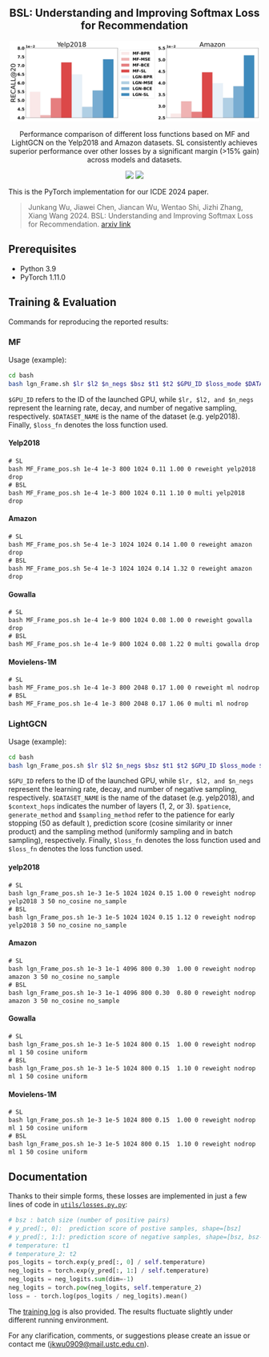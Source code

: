 <h2 align="center">
BSL: Understanding and Improving Softmax Loss for Recommendation
</h2>
<p align='center'>
<img src='https://github.com/junkangwu/BSL/blob/master/bash/first_fig_page-0001.jpg?raw=true' width='500'/>
<center><figcaption>Performance comparison of different loss functions based on MF and LightGCN on the Yelp2018 and Amazon datasets. SL consistently achieves superior performance over other losses by a significant margin (>15% gain) across models and datasets.</figcaption></center>
</p>
<div align="center">

[![](https://img.shields.io/badge/paper-pink?style=plastic&logo=GitBook)](https://arxiv.org/pdf/2312.12882.pdf)
[![](https://img.shields.io/badge/-github-green?style=plastic&logo=github)](https://github.com/junkangwu/BSL) 

</div>

This is the PyTorch implementation for our ICDE 2024 paper. 
> Junkang Wu, Jiawei Chen, Jiancan Wu, Wentao Shi, Jizhi Zhang, Xiang Wang 2024. BSL: Understanding and Improving Softmax Loss for Recommendation. [arxiv link](https://arxiv.org/pdf/2312.12882.pdf)

## Prerequisites
- Python 3.9
- PyTorch 1.11.0

## Training & Evaluation

Commands for reproducing the reported results:

### MF
Usage (example):
```bash
cd bash
bash lgn_Frame.sh $lr $l2 $n_negs $bsz $t1 $t2 $GPU_ID $loss_mode $DATASET_NAME $drop $loss_fn
```

```$GPU_ID``` refers to the ID of the launched GPU, while ```$lr, $l2, and $n_negs``` represent the learning rate, decay, and number of negative sampling, respectively. ```$DATASET_NAME``` is the name of the dataset (e.g. yelp2018). Finally, ```$loss_fn``` denotes the loss function used.

#### Yelp2018
```
# SL
bash MF_Frame_pos.sh 1e-4 1e-3 800 1024 0.11 1.00 0 reweight yelp2018 drop
# BSL
bash MF_Frame_pos.sh 1e-4 1e-3 800 1024 0.11 1.10 0 multi yelp2018 drop
```
#### Amazon
```
# SL
bash MF_Frame_pos.sh 5e-4 1e-3 1024 1024 0.14 1.00 0 reweight amazon drop
# BSL
bash MF_Frame_pos.sh 5e-4 1e-3 1024 1024 0.14 1.32 0 reweight amazon drop
```
#### Gowalla
```
# SL
bash MF_Frame_pos.sh 1e-4 1e-9 800 1024 0.08 1.00 0 reweight gowalla drop
# BSL
bash MF_Frame_pos.sh 1e-4 1e-9 800 1024 0.08 1.22 0 multi gowalla drop
```
#### Movielens-1M
```
# SL
bash MF_Frame_pos.sh 1e-4 1e-3 800 2048 0.17 1.00 0 reweight ml nodrop
# BSL
bash MF_Frame_pos.sh 1e-4 1e-3 800 2048 0.17 1.06 0 multi ml nodrop
```

### LightGCN
Usage (example):
```bash
cd bash
bash lgn_Frame_pos.sh $lr $l2 $n_negs $bsz $t1 $t2 $GPU_ID $loss_mode $drop $loss_fn $DATASET_NAME $context_hops $patience $generate_method $sampling_method
```

```$GPU_ID``` refers to the ID of the launched GPU, while ```$lr, $l2, and $n_negs``` represent the learning rate, decay, and number of negative sampling, respectively. ```$DATASET_NAME``` is the name of the dataset (e.g. yelp2018), and ```$context_hops``` indicates the number of layers (1, 2, or 3). ```$patience```, ```generate_method``` and ```$sampling_method``` refer to the patience for early stopping (50 as default ), prediction score (cosine similarity or inner product) and the sampling method (uniformly sampling and in batch sampling), respectively. Finally, ```$loss_fn``` denotes the loss function used and ```$loss_fn``` denotes the loss function used.

#### yelp2018
```
# SL
bash lgn_Frame_pos.sh 1e-3 1e-5 1024 1024 0.15 1.00 0 reweight nodrop yelp2018 3 50 no_cosine no_sample
# BSL
bash lgn_Frame_pos.sh 1e-3 1e-5 1024 1024 0.15 1.12 0 reweight nodrop yelp2018 3 50 no_cosine no_sample
```
#### Amazon
```
# SL
bash lgn_Frame_pos.sh 1e-3 1e-1 4096 800 0.30  1.00 0 reweight nodrop amazon 3 50 no_cosine no_sample
# BSL
bash lgn_Frame_pos.sh 1e-3 1e-1 4096 800 0.30  0.80 0 reweight nodrop amazon 3 50 no_cosine no_sample
```

#### Gowalla
```
# SL
bash lgn_Frame_pos.sh 1e-3 1e-5 1024 800 0.15  1.00 0 reweight nodrop ml 1 50 cosine uniform
# BSL
bash lgn_Frame_pos.sh 1e-3 1e-5 1024 800 0.15  1.10 0 reweight nodrop ml 1 50 cosine uniform
```
#### Movielens-1M
```
# SL
bash lgn_Frame_pos.sh 1e-3 1e-5 1024 800 0.15  1.00 0 reweight nodrop ml 1 50 cosine uniform
# BSL
bash lgn_Frame_pos.sh 1e-3 1e-5 1024 800 0.15  1.10 0 reweight nodrop ml 1 50 cosine uniform
```


## Documentation
Thanks to their simple forms, these losses are implemented in just a few lines of code in [`utils/losses.py.py`](utils/losses.py#L429-L432):
```py
# bsz : batch size (number of positive pairs)
# y_pred[:, 0]:  prediction score of postive samples, shape=[bsz]
# y_pred[:, 1:]: prediction score of negative samples, shape=[bsz, bsz-1]
# temperature: t1
# temperature_2: t2
pos_logits = torch.exp(y_pred[:, 0] / self.temperature)
neg_logits = torch.exp(y_pred[:, 1:] / self.temperature)
neg_logits = neg_logits.sum(dim=-1)
neg_logits = torch.pow(neg_logits, self.temperature_2)
loss = - torch.log(pos_logits / neg_logits).mean()
```

The [training log](./logs) is also provided. The results fluctuate slightly under different running environment.

For any clarification, comments, or suggestions please create an issue or contact me (jkwu0909@mail.ustc.edu.cn).